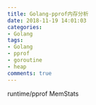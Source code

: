 ```yaml
---
title: Golang-pprof内存分析
date: 2018-11-19 14:01:03
categories:
- Golang
tags:
- Golang
- pprof
- goroutine
- heap
comments: true
---
```


runtime/pprof
MemStats